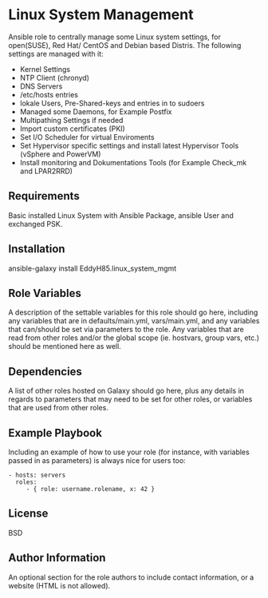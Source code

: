 Linux System Management
=========

Ansible role to centrally manage some Linux system settings, for open(SUSE), Red Hat/ CentOS and Debian based Distris.
The following settings are managed with it:
- Kernel Settings
- NTP Client (chronyd)
- DNS Servers
- /etc/hosts entries
- lokale Users, Pre-Shared-keys and entries in to sudoers
- Managed some Daemons, for Example Postfix
- Multipathing Settings if needed
- Import custom certificates (PKI)
- Set I/O Scheduler for virtual Enviroments
- Set Hypervisor specific settings and install latest Hypervisor Tools (vSphere and PowerVM)
- Install monitoring and Dokumentations Tools (for Example Check_mk and LPAR2RRD)

Requirements
------------

Basic installed Linux System with Ansible Package, ansible User and exchanged PSK.

Installation
------------

ansible-galaxy install EddyH85.linux_system_mgmt

Role Variables
--------------

A description of the settable variables for this role should go here, including any variables that are in defaults/main.yml, vars/main.yml, and any variables that can/should be set via parameters to the role. Any variables that are read from other roles and/or the global scope (ie. hostvars, group vars, etc.) should be mentioned here as well.

Dependencies
------------

A list of other roles hosted on Galaxy should go here, plus any details in regards to parameters that may need to be set for other roles, or variables that are used from other roles.

Example Playbook
----------------

Including an example of how to use your role (for instance, with variables passed in as parameters) is always nice for users too:

    - hosts: servers
      roles:
         - { role: username.rolename, x: 42 }

License
-------

BSD

Author Information
------------------

An optional section for the role authors to include contact information, or a website (HTML is not allowed).
